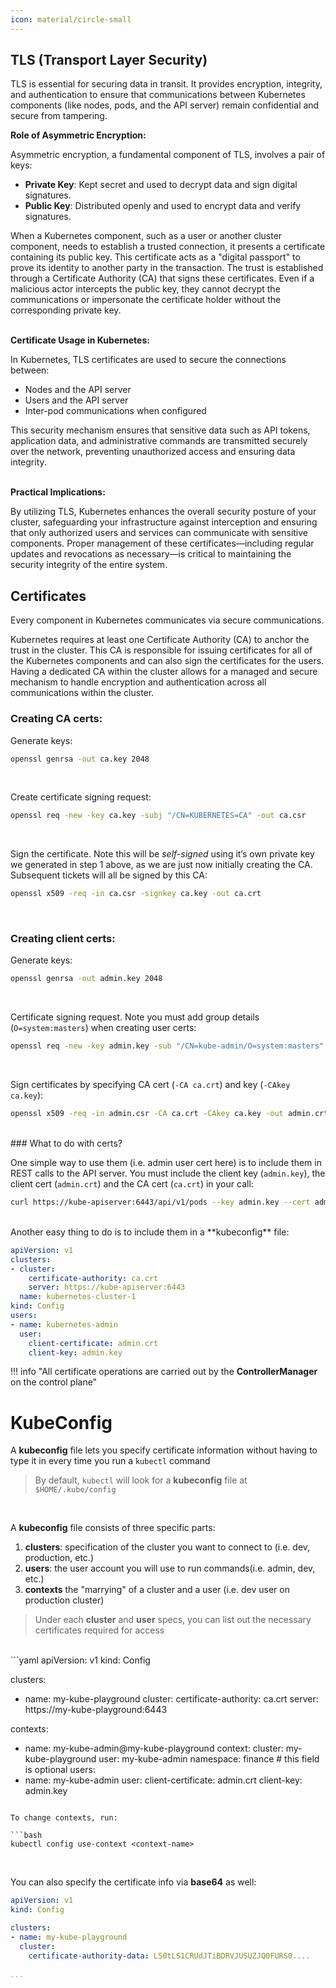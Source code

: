 ```yaml
---
icon: material/circle-small
---
```



## TLS (Transport Layer Security)
TLS is essential for securing data in transit. It provides encryption, integrity, and authentication to ensure that communications between Kubernetes components (like nodes, pods, and the API server) remain confidential and secure from tampering.

**Role of Asymmetric Encryption:**

Asymmetric encryption, a fundamental component of TLS, involves a pair of keys:

- **Private Key**: Kept secret and used to decrypt data and sign digital signatures.
- **Public Key**: Distributed openly and used to encrypt data and verify signatures.

When a Kubernetes component, such as a user or another cluster component, needs to establish a trusted connection, it presents a certificate containing its public key. This certificate acts as a "digital passport" to prove its identity to another party in the transaction. The trust is established through a Certificate Authority (CA) that signs these certificates. Even if a malicious actor intercepts the public key, they cannot decrypt the communications or impersonate the certificate holder without the corresponding private key.
<br><br>

**Certificate Usage in Kubernetes:**

In Kubernetes, TLS certificates are used to secure the connections between:
- Nodes and the API server
- Users and the API server
- Inter-pod communications when configured

This security mechanism ensures that sensitive data such as API tokens, application data, and administrative commands are transmitted securely over the network, preventing unauthorized access and ensuring data integrity.
<br><br>

**Practical Implications:**

By utilizing TLS, Kubernetes enhances the overall security posture of your cluster, safeguarding your infrastructure against interception and ensuring that only authorized users and services can communicate with sensitive components. Proper management of these certificates—including regular updates and revocations as necessary—is critical to maintaining the security integrity of the entire system.



## Certificates
Every component in Kubernetes communicates via secure communications. 

Kubernetes requires at least one Certificate Authority (CA) to anchor the trust in the cluster. This CA is responsible for issuing certificates for all of the Kubernetes components and can also sign the certificates for the users. Having a dedicated CA within the cluster allows for a managed and secure mechanism to handle encryption and authentication across all communications within the cluster.


### Creating CA certs:

Generate keys:
    
```bash
openssl genrsa -out ca.key 2048
```
    
<br>

Create certificate signing request:
```bash
openssl req -new -key ca.key -subj "/CN=KUBERNETES=CA" -out ca.csr
```
<br>

Sign the certificate. Note this will be *self-signed* using it’s own private key we generated in step 1 above, as we are just now initially creating the CA. Subsequent tickets will all be signed by this CA:    
```bash
openssl x509 -req -in ca.csr -signkey ca.key -out ca.crt
```
<br>

### Creating client certs:

Generate keys:    
```bash
openssl genrsa -out admin.key 2048
```

<br>

Certificate signing request. Note you must add group details (`O=system:masters`) when creating user certs:   
```bash
openssl req -new -key admin.key -sub "/CN=kube-admin/O=system:masters" -out admin.csr
```
<br>

Sign certificates by specifying CA cert (`-CA ca.crt`) and key (`-CAkey ca.key`):    
```bash
openssl x509 -req -in admin.csr -CA ca.crt -CAkey ca.key -out admin.crt
```
    
<br>
### What to do with certs?

One simple way to use them (i.e. admin user cert here) is to include them in REST calls to the API server. You must include the client key (`admin.key`), the client cert (`admin.crt`) and the CA cert (`ca.crt`) in your call:

```bash
curl https://kube-apiserver:6443/api/v1/pods --key admin.key --cert admin.crt --cacert ca.crt
```
<br>
Another easy thing to do is to include them in a **kubeconfig** file:

```yaml
apiVersion: v1
clusters:
- cluster:
    certificate-authority: ca.crt
    server: https://kube-apiserver:6443
  name: kubernetes-cluster-1
kind: Config
users:
- name: kubernetes-admin
  user:
    client-certificate: admin.crt
    client-key: admin.key
```

!!! info "All certificate operations are carried out by the **ControllerManager** on the control plane"
<br>
# KubeConfig

A **kubeconfig** file lets you specify certificate information without having to type it in every time you run a `kubectl` command
> By default, `kubectl` will look for a **kubeconfig** file at `$HOME/.kube/config`

<br>

A **kubeconfig** file consists of three specific parts:
1. **clusters**: specification of the cluster you want to connect to (i.e. dev, production, etc.)
2. **users**: the user account you will use to run commands(i.e. admin, dev, etc.)
3. **contexts** the "marrying" of a cluster and a user (i.e. dev user on production cluster)
> Under each **cluster** and **user** specs, you can list out the necessary certificates required for access

<br>
```yaml
apiVersion: v1
kind: Config

clusters:
- name: my-kube-playground
  cluster:
    certificate-authority: ca.crt
    server: https://my-kube-playground:6443
    
contexts:
- name: my-kube-admin@my-kube-playground
  context:
    cluster: my-kube-playground
    user: my-kube-admin
    namespace: finance # this field is optional
users:
- name: my-kube-admin
  user:
    client-certificate: admin.crt
    client-key: admin.key
```

To change contexts, run:
    
```bash
kubectl config use-context <context-name>
```
<br>
    

You can also specify the certificate info via **base64** as well:
``` yaml
apiVersion: v1
kind: Config

clusters:
- name: my-kube-playground
  cluster:
    certificate-authority-data: LS0tLS1CRUdJTiBDRVJUSUZJQ0FURS0....
    
...
```